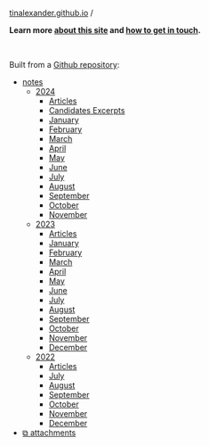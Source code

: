 [tinalexander.github.io](https://tinalexander.github.io/) /

**Learn more [about this site](https://tinalexander.github.io/notes/) and [how to get in touch](https://github.com/tinalexander#about-me).**

<br>

Built from a [Github repository](https://github.com/tinalexander/tinalexander.github.io/tree/main/):

- [notes](https://tinalexander.github.io/notes/)
  - [2024](https://tinalexander.github.io/notes/2024/)
    - [Articles](https://tinalexander.github.io/notes/2024/articles)
    - [Candidates Excerpts](https://tinalexander.github.io/notes/2024/candidates-excerpts)
    - [January](https://tinalexander.github.io/notes/2024/01)
    - [February](https://tinalexander.github.io/notes/2024/02)
    - [March](https://tinalexander.github.io/notes/2024/03)
    - [April](https://tinalexander.github.io/notes/2024/04)
    - [May](https://tinalexander.github.io/notes/2024/05)
    - [June](https://tinalexander.github.io/notes/2024/06)
    - [July](https://tinalexander.github.io/notes/2024/07)
    - [August](https://tinalexander.github.io/notes/2024/08)
    - [September](https://tinalexander.github.io/notes/2024/09)
    - [October](https://tinalexander.github.io/notes/2024/10)
    - [November](https://tinalexander.github.io/notes/2024/11)
  - [2023](https://tinalexander.github.io/notes/2023/)
    - [Articles](https://tinalexander.github.io/notes/2023/articles)
    - [January](https://tinalexander.github.io/notes/2023/01)
    - [February](https://tinalexander.github.io/notes/2023/02)
    - [March](https://tinalexander.github.io/notes/2023/03)
    - [April](https://tinalexander.github.io/notes/2023/04)
    - [May](https://tinalexander.github.io/notes/2023/05)
    - [June](https://tinalexander.github.io/notes/2023/06)
    - [July](https://tinalexander.github.io/notes/2023/07)
    - [August](https://tinalexander.github.io/notes/2023/08)
    - [September](https://tinalexander.github.io/notes/2023/09)
    - [October](https://tinalexander.github.io/notes/2023/10)
    - [November](https://tinalexander.github.io/notes/2023/11)
    - [December](https://tinalexander.github.io/notes/2023/12)
  - [2022](https://tinalexander.github.io/notes/2022/)
    - [Articles](https://tinalexander.github.io/notes/2022/articles)
    - [July](https://tinalexander.github.io/notes/2022/07)
    - [August](https://tinalexander.github.io/notes/2022/08)
    - [September](https://tinalexander.github.io/notes/2022/09)
    - [October](https://tinalexander.github.io/notes/2022/10)
    - [November](https://tinalexander.github.io/notes/2022/11)
    - [December](https://tinalexander.github.io/notes/2022/12)
- [⧉ attachments](https://github.com/tinalexander/tinalexander.github.io/tree/main/notes/attachments)
